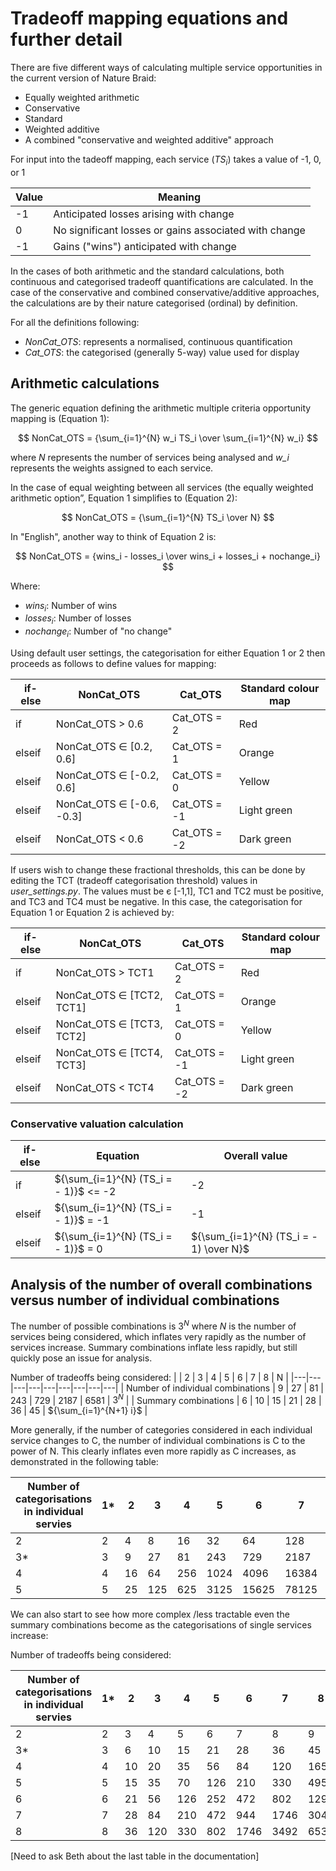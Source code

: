 # Tradeoff mapping equations and further detail

There are five different ways of calculating multiple service opportunities in the current version of Nature Braid:

- Equally weighted arithmetic
- Conservative
- Standard
- Weighted additive
- A combined "conservative and weighted additive" approach

For input into the tadeoff mapping, each service (*TS<sub>i</sub>*) takes a value of -1, 0, or 1

| Value | Meaning |
|--------------|-----------|
| -1 | Anticipated losses arising with change |
| 0 | No significant losses or gains associated with change |
| -1 | Gains ("wins") anticipated with change |

In the cases of both arithmetic and the standard calculations, both continuous and categorised tradeoff quantifications are calculated. In the case of the conservative and combined conservative/additive approaches, the calculations are by their nature categorised (ordinal) by definition.

For all the definitions following:
- *NonCat_OTS*: represents a normalised, continuous quantification
- *Cat_OTS*: the categorised (generally 5-way) value used for display

## Arithmetic calculations

The generic equation defining the arithmetic multiple criteria opportunity mapping is (Equation 1):

$$ NonCat_OTS = {\sum_{i=1}^{N} w_i TS_i \over \sum_{i=1}^{N} w_i} $$

where *N* represents the number of services being analysed and *w_i* represents the weights assigned to each service. 

In the case of equal weighting between all services (the equally weighted arithmetic option”, Equation 1 simplifies to (Equation 2):

$$ NonCat_OTS = {\sum_{i=1}^{N} TS_i \over N} $$

In "English", another way to think of Equation 2 is:

$$ NonCat_OTS = {wins_i - losses_i \over wins_i + losses_i + nochange_i} $$

Where:
- $wins_i$: Number of wins
- $losses_i$: Number of losses
- $nochange_i$: Number of "no change"

Using default user settings, the categorisation for either Equation 1 or 2 then proceeds as follows to define values for mapping:

| if-else | NonCat_OTS | Cat_OTS | Standard colour map |
|---|---|---|---|
| if | NonCat_OTS > 0.6 | Cat_OTS = 2 | Red |
| elseif | NonCat_OTS ∈ \[0.2, 0.6] | Cat_OTS = 1 | Orange |
| elseif | NonCat_OTS ∈ \[-0.2, 0.6] | Cat_OTS = 0 | Yellow |
| elseif | NonCat_OTS ∈ \[-0.6, -0.3] | Cat_OTS = -1 | Light green |
| elseif | NonCat_OTS < 0.6 | Cat_OTS = -2 | Dark green |

If users wish to change these fractional thresholds, this can be done by editing the TCT (tradeoff categorisation threshold) values in *user_settings.py*. The values must be є \[-1,1], TC1 and TC2 must be positive, and TC3 and TC4 must be negative. In this case, the categorisation for Equation 1 or Equation 2 is achieved by:

| if-else | NonCat_OTS | Cat_OTS | Standard colour map |
|---|---|---|---|
| if | NonCat_OTS > TCT1 | Cat_OTS = 2 | Red |
| elseif | NonCat_OTS ∈ \[TCT2, TCT1] | Cat_OTS = 1 | Orange |
| elseif | NonCat_OTS ∈ \[TCT3, TCT2] | Cat_OTS = 0 | Yellow |
| elseif | NonCat_OTS ∈ \[TCT4, TCT3] | Cat_OTS = -1 | Light green |
| elseif | NonCat_OTS < TCT4 | Cat_OTS = -2 | Dark green |

### Conservative valuation calculation

| if-else | Equation | Overall value |
|---|---|---|
| if | ${\sum_{i=1}^{N} (TS_i = - 1)}$  <= -2 | -2 |
| elseif | ${\sum_{i=1}^{N} (TS_i = - 1)}$  = -1 | -1 |
| elseif | ${\sum_{i=1}^{N} (TS_i = - 1)}$  = 0 | ${\sum_{i=1}^{N} (TS_i = - 1) \over N}$ |

## Analysis of the number of overall combinations versus number of individual combinations

The number of possible combinations is $3^N$ where *N* is the number of services being considered, which inflates very rapidly as the number of services increase. Summary combinations inflate less rapidly, but still quickly pose an issue for analysis.

Number of tradeoffs being considered:
| | 2 | 3 | 4 | 5 | 6 | 7 | 8 | N |
|---|---|---|---|---|---|---|---|---|
| Number of individual combinations | 9 | 27 | 81 | 243 | 729 | 2187 | 6581 | $3^N$ |
| Summary combinations | 6 | 10 | 15 | 21 | 28 | 36 | 45 | ${\sum_{i=1}^{N+1} i}$ |

More generally, if the number of categories considered in each individual service changes to C, the number of individual combinations is C to the power of N. This clearly inflates even more rapidly as C increases, as demonstrated in the following table:

| Number of categorisations in individual servies | 1\* | 2 | 3 | 4 | 5 | 6 | 7 | 8 |
|---|---|---|---|---|---|---|---|---|
| 2 | 2 | 4 | 8 | 16 | 32 | 64 | 128 | 256 |
| 3\* | 3 | 9 | 27 | 81 | 243 | 729 | 2187 | 6581 |
| 4 | 4 | 16 | 64 | 256 | 1024 | 4096 | 16384 | 65536 |
| 5 | 5 | 25 | 125 | 625 | 3125 | 15625 | 78125 | 390625 |

We can also start to see how more complex /less tractable even the summary combinations become as the categorisations of single services increase:

Number of tradeoffs being considered:

| Number of categorisations in individual servies | 1\* | 2 | 3 | 4 | 5 | 6 | 7 | 8 |
|---|---|---|---|---|---|---|---|---|
| 2 | 2 | 3 | 4 | 5 | 6 | 7 | 8 | 9 |
| 3\* | 3 | 6 | 10 | 15 | 21 | 28 | 36 | 45 |
| 4 | 4 | 10 | 20 | 35 | 56 | 84 | 120 | 165 |
| 5 | 5 | 15 | 35 | 70 | 126 | 210 | 330 | 495 |
| 6 | 6 | 21 | 56 | 126 | 252 | 472 | 802 | 1297 |
| 7 | 7 | 28 | 84 | 210 | 472 | 944 | 1746 | 3043 |
| 8 | 8 | 36 | 120 | 330 | 802 | 1746 | 3492 | 6535 |

\[Need to ask Beth about the last table in the documentation]
